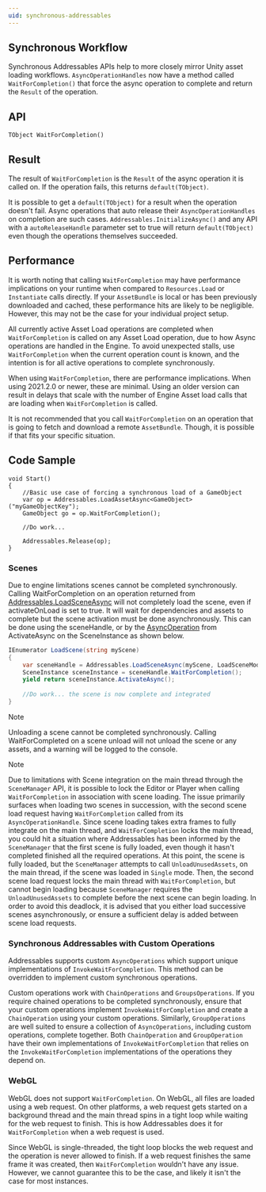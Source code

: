 ```yaml
---
uid: synchronous-addressables
---
```


## Synchronous Workflow
Synchronous Addressables APIs help to more closely mirror Unity asset loading workflows.  `AsyncOperationHandles` now have a method called `WaitForCompletion()` that force the async operation to complete and return the `Result` of the operation.

## API
`TObject WaitForCompletion()`

## Result
The result of `WaitForCompletion` is the `Result` of the async operation it is called on.  If the operation fails, this returns `default(TObject)`.

It is possible to get a `default(TObject)` for a result when the operation doesn't fail.  Async operations that auto release their `AsyncOperationHandles` on completion are such cases.  `Addressables.InitializeAsync()` and any API with a `autoReleaseHandle` parameter set to true will return `default(TObject)` even though the operations themselves succeeded.

## Performance
It is worth noting that calling `WaitForCompletion` may have performance implications on your runtime when compared to `Resources.Load` or `Instantiate` calls directly.  If your `AssetBundle` is local or has been previously downloaded and cached, these performance hits are likely to be negligible.  However, this may not be the case for your individual project setup.

All currently active Asset Load operations are completed when `WaitForCompletion` is called on any Asset Load operation, due to how Async operations are handled in the Engine. To avoid unexpected stalls, use `WaitForCompletion` when the current operation count is known, and the intention is for all active operations to complete synchronously.

When using `WaitForCompletion`, there are performance implications. When using 2021.2.0 or newer, these are minimal. Using an older version can result in delays that scale with the number of Engine Asset load calls that are loading when `WaitForCompletion` is called.

It is not recommended that you call `WaitForCompletion` on an operation that is going to fetch and download a remote `AssetBundle`.  Though, it is possible if that fits your specific situation. 

## Code Sample
```
void Start()
{
    //Basic use case of forcing a synchronous load of a GameObject
    var op = Addressables.LoadAssetAsync<GameObject>("myGameObjectKey");
    GameObject go = op.WaitForCompletion();
    
    //Do work...
    
    Addressables.Release(op);
}
```

### Scenes
Due to engine limitations scenes cannot be completed synchronously. Calling WaitForCompletion on an operation returned from [Addressables.LoadSceneAsync] will not completely load the scene, even if activateOnLoad is set to true. It will wait for dependencies and assets to complete but the scene activation must be done asynchronously. This can be done using the sceneHandle, or by the [AsyncOperation] from ActivateAsync on the SceneInstance as shown below.

```c#
IEnumerator LoadScene(string myScene)
{
    var sceneHandle = Addressables.LoadSceneAsync(myScene, LoadSceneMode.Additive);
    SceneInstance sceneInstance = sceneHandle.WaitForCompletion();
    yield return sceneInstance.ActivateAsync();
    
    //Do work... the scene is now complete and integrated
}
```

> [!NOTE]
> Unloading a scene cannot be completed synchronously. Calling WaitForCompleted on a scene unload will not unload the scene or any assets, and a warning will be logged to the console.

>[!NOTE]
>Due to limitations with Scene integration on the main thread through the `SceneManager` API, it is possible to lock the Editor or Player when calling `WaitForCompletion` in association with scene loading.  The issue primarily surfaces when loading two scenes in succession, with the second scene load request having `WaitForCompletion` called from its `AsyncOperationHandle`.  Since scene loading takes extra frames to fully integrate on the main thread, and `WaitForCompletion` locks the main thread, you could hit a situation where Addressables has been informed by the `SceneManager` that the first scene is fully loaded, even though it hasn't completed finished all the required operations.  At this point, the scene is fully loaded, but the `SceneManager` attempts to call `UnloadUnusedAssets`, on the main thread, if the scene was loaded in `Single` mode.  Then, the second scene load request locks the main thread with `WaitForCompletion`, but cannot begin loading because `SceneManager` requires the `UnloadUnusedAssets` to complete before the next scene can begin loading.
>In order to avoid this deadlock, it is advised that you either load successive scenes asynchronously, or ensure a sufficient delay is added between scene load requests.

### Synchronous Addressables with Custom Operations
Addressables supports custom `AsyncOperations` which support unique implementations of `InvokeWaitForCompletion`.  This method can be overridden to implement custom synchronous operations.

Custom operations work with `ChainOperations` and `GroupsOperations`.  If you require chained operations to be completed synchronously, ensure that your custom operations implement `InvokeWaitForCompletion` and create a `ChainOperation` using your custom operations.  Similarly, `GroupOperations` are well suited to ensure a collection of `AsyncOperations`, including custom operations, complete together.  Both `ChainOperation` and `GroupOperation` have their own implementations of `InvokeWaitForCompletion` that relies on the `InvokeWaitForCompletion` implementations of the operations they depend on.

### WebGL
WebGL does not support `WaitForCompletion`.  On WebGL, all files are loaded using a web request.  On other platforms, a web request gets started on a background thread and the main thread spins in a tight loop while waiting for the web request to finish.  This is how Addressables does it for `WaitForCompletion` when a web request is used.

Since WebGL is single-threaded, the tight loop blocks the web request and the operation is never allowed to finish.  If a web request finishes the same frame it was created, then `WaitForCompletion` wouldn't have any issue.  However, we cannot guarantee this to be the case, and likely it isn't the case for most instances.

[AsyncOperation.allowSceneActivation]: xref:UnityEngine.AsyncOperation.allowSceneActivation
[AsyncOperation]: xref:UnityEngine.AsyncOperation
[Addressables.LoadSceneAsync]: xref:UnityEngine.AddressableAssets.Addressables.LoadSceneAsync*
[Addressables.UnloadSceneAsync]: xref:UnityEngine.AddressableAssets.Addressables.UnloadSceneAsync